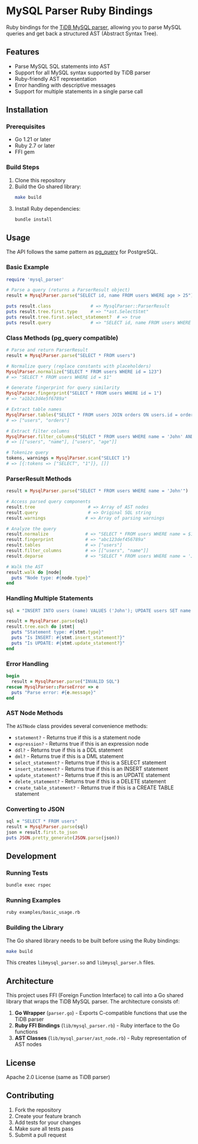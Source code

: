 # MySQL Parser Ruby Bindings

Ruby bindings for the [TiDB MySQL parser](https://github.com/pingcap/tidb/tree/master/pkg/parser), allowing you to parse MySQL queries and get back a structured AST (Abstract Syntax Tree).

## Features

- Parse MySQL SQL statements into AST
- Support for all MySQL syntax supported by TiDB parser
- Ruby-friendly AST representation
- Error handling with descriptive messages
- Support for multiple statements in a single parse call

## Installation

### Prerequisites

- Go 1.21 or later
- Ruby 2.7 or later
- FFI gem

### Build Steps

1. Clone this repository
2. Build the Go shared library:
   ```bash
   make build
   ```
3. Install Ruby dependencies:
   ```bash
   bundle install
   ```

## Usage

The API follows the same pattern as [pg_query](https://github.com/pganalyze/pg_query) for PostgreSQL.

### Basic Example

```ruby
require 'mysql_parser'

# Parse a query (returns a ParserResult object)
result = MysqlParser.parse("SELECT id, name FROM users WHERE age > 25")

puts result.class               # => MysqlParser::ParserResult
puts result.tree.first.type     # => "*ast.SelectStmt" 
puts result.tree.first.select_statement?  # => true
puts result.query               # => "SELECT id, name FROM users WHERE age > 25"
```

### Class Methods (pg_query compatible)

```ruby
# Parse and return ParserResult
result = MysqlParser.parse("SELECT * FROM users")

# Normalize query (replace constants with placeholders)
MysqlParser.normalize("SELECT * FROM users WHERE id = 123")
# => "SELECT * FROM users WHERE id = $1"

# Generate fingerprint for query similarity
MysqlParser.fingerprint("SELECT * FROM users WHERE id = 1")
# => "a1b2c3d4e5f6789a"

# Extract table names
MysqlParser.tables("SELECT * FROM users JOIN orders ON users.id = orders.user_id")
# => ["users", "orders"]

# Extract filter columns  
MysqlParser.filter_columns("SELECT * FROM users WHERE name = 'John' AND age > 25")
# => [["users", "name"], ["users", "age"]]

# Tokenize query
tokens, warnings = MysqlParser.scan("SELECT 1")
# => [{:tokens => ["SELECT", "1"]}, []]
```

### ParserResult Methods

```ruby
result = MysqlParser.parse("SELECT * FROM users WHERE name = 'John'")

# Access parsed query components
result.tree                    # => Array of AST nodes
result.query                   # => Original SQL string
result.warnings               # => Array of parsing warnings

# Analyze the query
result.normalize              # => "SELECT * FROM users WHERE name = $1"
result.fingerprint            # => "abc123def456789a"  
result.tables                 # => ["users"]
result.filter_columns         # => [["users", "name"]]
result.deparse                # => "SELECT * FROM users WHERE name = 'John'"

# Walk the AST
result.walk do |node|
  puts "Node type: #{node.type}"
end
```

### Handling Multiple Statements

```ruby
sql = "INSERT INTO users (name) VALUES ('John'); UPDATE users SET name = 'Jane' WHERE id = 1;"

result = MysqlParser.parse(sql)
result.tree.each do |stmt|
  puts "Statement type: #{stmt.type}"
  puts "Is INSERT: #{stmt.insert_statement?}"
  puts "Is UPDATE: #{stmt.update_statement?}"
end
```

### Error Handling

```ruby
begin
  result = MysqlParser.parse("INVALID SQL")
rescue MysqlParser::ParseError => e
  puts "Parse error: #{e.message}"
end
```

### AST Node Methods

The `ASTNode` class provides several convenience methods:

- `statement?` - Returns true if this is a statement node
- `expression?` - Returns true if this is an expression node
- `ddl?` - Returns true if this is a DDL statement
- `dml?` - Returns true if this is a DML statement
- `select_statement?` - Returns true if this is a SELECT statement
- `insert_statement?` - Returns true if this is an INSERT statement
- `update_statement?` - Returns true if this is an UPDATE statement
- `delete_statement?` - Returns true if this is a DELETE statement
- `create_table_statement?` - Returns true if this is a CREATE TABLE statement

### Converting to JSON

```ruby
sql = "SELECT * FROM users"
result = MysqlParser.parse(sql)
json = result.first.to_json
puts JSON.pretty_generate(JSON.parse(json))
```

## Development

### Running Tests

```bash
bundle exec rspec
```

### Running Examples

```bash
ruby examples/basic_usage.rb
```

### Building the Library

The Go shared library needs to be built before using the Ruby bindings:

```bash
make build
```

This creates `libmysql_parser.so` and `libmysql_parser.h` files.

## Architecture

This project uses FFI (Foreign Function Interface) to call into a Go shared library that wraps the TiDB MySQL parser. The architecture consists of:

1. **Go Wrapper** (`parser.go`) - Exports C-compatible functions that use the TiDB parser
2. **Ruby FFI Bindings** (`lib/mysql_parser.rb`) - Ruby interface to the Go functions
3. **AST Classes** (`lib/mysql_parser/ast_node.rb`) - Ruby representation of AST nodes

## License

Apache 2.0 License (same as TiDB parser)

## Contributing

1. Fork the repository
2. Create your feature branch
3. Add tests for your changes
4. Make sure all tests pass
5. Submit a pull request